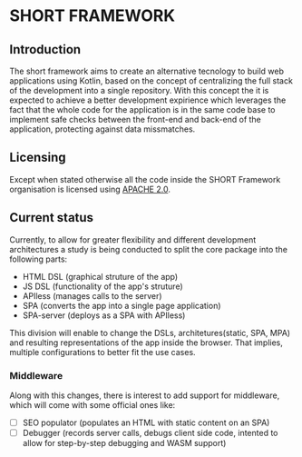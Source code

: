 # SHORT FRAMEWORK

## Introduction

The short framework aims to create an alternative tecnology to build web applications using Kotlin, based on the concept of centralizing the full stack of the development into a single repository.
With this concept the it is expected to achieve a better development expirience which leverages the fact that the whole code for the application is in the same code base to implement safe checks between the front-end and back-end of the application, protecting against data missmatches.

## Licensing

Except when stated otherwise all the code inside the SHORT Framework organisation is licensed using [APACHE 2.0](/blob/main/LICENSE).

## Current status

Currently, to allow for greater flexibility and different development architectures a study is being conducted to split the core package into the following parts:
* HTML DSL (graphical struture of the app)
* JS DSL (functionality of the app's struture)
* APIless (manages calls to the server)
* SPA (converts the app into a single page application)
* SPA-server (deploys as a SPA with APIless)


This division will enable to change the DSLs, architetures(static, SPA, MPA) and resulting representations of the app inside the browser. That implies, multiple configurations to better fit the use cases.

### Middleware
Along with this changes, there is interest to add support for middleware, which will come with some official ones like:
- [ ] SEO populator (populates an HTML with static content on an SPA)
- [ ] Debugger (records server calls, debugs client side code, intented to allow for step-by-step debugging and WASM support)
